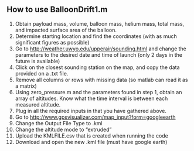 ## How to use BalloonDrift1.m
1) Obtain payload mass, volume, balloon mass, helium mass, total mass, and impacted surface area of the balloon.
2) Determine starting location and find the coordinates (with as much significant figures as possible)
3) Go to http://weather.uwyo.edu/upperair/sounding.html and change the parameters to the desired date and time of launch (only 2 days in the future is available)
4) Click on the closest sounding station on the map, and copy the data provided on a .txt file.
5) Remove all columns or rows with missing data (so matlab can read it as a matrix)
6) Using zero_pressure.m and the parameters found in step 1, obtain an array of altitudes. Know what the time interval is between each measured altitude. 
7) Plug in all the required inputs in that you have gathered above. 
8) Go to http://www.gpsvisualizer.com/map_input?form=googleearth 
9) Change the Output File Type to .kml
10) Change the altitude mode to “extruded”
11) Upload the KMLFILE.csv that is created when running the code
12) Download and open the new .kml file (must have google earth)
